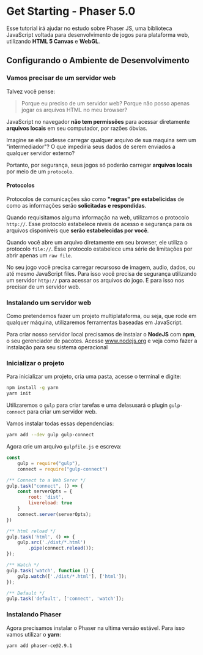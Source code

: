 # Get Starting - Phaser 5.0

Esse tutorial irá ajudar no estudo sobre Phaser JS, uma biblioteca JavaScript voltada para desenvolvimento de jogos para plataforma web, utilizando **HTML 5 Canvas** e **WebGL**.

## Configurando o Ambiente de Desenvolvimento

### Vamos precisar de um servidor web

Talvez você pense:

> Porque eu preciso de um servidor web? Porque não posso apenas jogar os arquivos HTML no meu browser?

JavaScript no navegador **não tem permissões** para acessar diretamente **arquivos locais** em seu computador, por razões óbvias.

Imagine se ele pudesse carregar qualquer arquivo de sua maquina sem um "intermediador"? O que impediria seus dados de serem enviados a qualquer servidor externo?

Portanto, por segurança, seus jogos só poderão carregar **arquivos locais** por meio de um `protocolo`.

#### Protocolos

Protocolos de comunicações são como **"regras" pre estabelicidas** de como as informações serão **solicitadas e respondidas**.

Quando requisitamos alguma informação na web, utilizamos o protocolo `http://`. Esse protocolo estabelece niveis de acesso e segurança para os arquivos disponíveis que **serão estabelecidas por você**.

Quando você abre um arquivo diretamente em seu browser, ele utiliza o protocolo `file://`. Esse protocolo estabelece uma série de limitações por abrir apenas um `raw file`.

No seu jogo você precisa carregar recursoso de imagem, audio, dados, ou até mesmo JavaScript files. Para isso você precisa de segurança utilizando um servidor `http://` para acessar os arquivos do jogo. E para isso nos precisar de um servidor web.

### Instalando um servidor web

Como pretendemos fazer um projeto multiplataforma, ou seja, que rode em qualquer máquina, utilizaremos ferramentas baseadas em JavaScript.

Para criar nosso servidor local precisamos de instalar o **NodeJS** com **npm**, o seu gerenciador de pacotes. Acesse www.nodejs.org e veja como fazer a instalação para seu sistema operacional

### Inicializar o projeto

Para inicializar um projeto, cria uma pasta, acesse o terminal e digite:

```bash
npm install -g yarn
yarn init
```

Utilizaremos o `gulp` para criar tarefas e uma delasusará o plugin `gulp-connect` para criar um servidor web.

Vamos instalar todas essas dependencias:

```bash
yarn add --dev gulp gulp-connect
```

Agora crie um arquivo `gulpfile.js` e escreva:

```jsx
const
    gulp = require("gulp"),
    connect = require("gulp-connect")

/** Connect to a Web Serer */
gulp.task("connect", () => {
    const serverOpts = {
        root: 'dist',
        livereload: true
    }
    connect.server(serverOpts);
})

/** html reload */
gulp.task('html', () => {
    gulp.src('./dist/*.html')
        .pipe(connect.reload());
});

/** Watch */
gulp.task('watch', function () {
    gulp.watch(['./dist/*.html'], ['html']);
});

/** Default */
gulp.task('default', ['connect', 'watch']);
```

### Instalando Phaser

Agora precisamos instalar o Phaser na ultima versão estável. Para isso vamos utilizar o **yarn**:

```bash
yarn add phaser-ce@2.9.1
```

